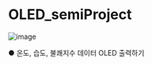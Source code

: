 # OLED_semiProject

![image](https://github.com/user-attachments/assets/70fc583e-5b20-4b11-9ac5-201bcb30771d)

● 온도, 습도, 불쾌지수 데이터 OLED 출력하기

